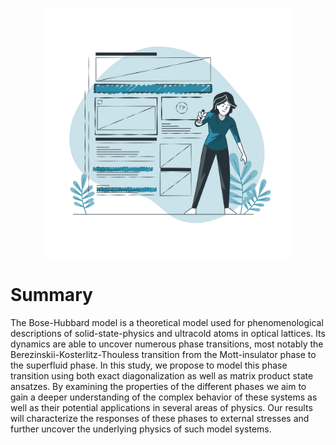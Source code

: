 <p align="center">
<img src="./media/outline.png" width="400">
</p>

# Summary

The Bose-Hubbard model is a theoretical model used for phenomenological descriptions of solid-state-physics and ultracold atoms in optical lattices. Its dynamics are able to uncover numerous phase transitions, most notably the Berezinskii-Kosterlitz-Thouless transition from the Mott-insulator phase to the superfluid phase. In this study, we propose to model this phase transition using both exact diagonalization as well as matrix product state ansatzes. By examining the properties of the different phases we aim to gain a deeper understanding of the complex behavior of these systems as well as their potential applications in several areas of physics. Our results will characterize the responses of these phases to external stresses and further uncover the underlying physics of such model systems.